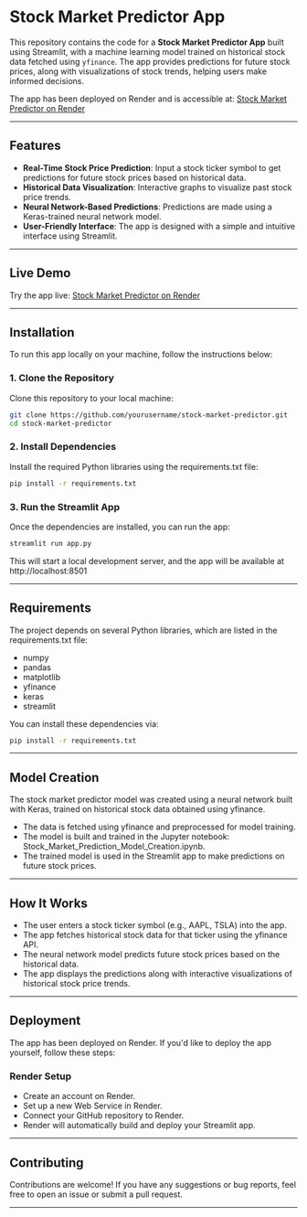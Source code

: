 # Stock Market Predictor App

This repository contains the code for a **Stock Market Predictor App** built using Streamlit, with a machine learning model trained on historical stock data fetched using `yfinance`. The app provides predictions for future stock prices, along with visualizations of stock trends, helping users make informed decisions.

The app has been deployed on Render and is accessible at: [Stock Market Predictor on Render](https://stock-market-predictor-1-jy9o.onrender.com)

---

## Features

- **Real-Time Stock Price Prediction**: Input a stock ticker symbol to get predictions for future stock prices based on historical data.
- **Historical Data Visualization**: Interactive graphs to visualize past stock price trends.
- **Neural Network-Based Predictions**: Predictions are made using a Keras-trained neural network model.
- **User-Friendly Interface**: The app is designed with a simple and intuitive interface using Streamlit.

---

## Live Demo

Try the app live: [Stock Market Predictor on Render](https://stock-market-predictor-b7dp.onrender.com)

---

## Installation

To run this app locally on your machine, follow the instructions below:

### 1. Clone the Repository

Clone this repository to your local machine:

```bash
git clone https://github.com/yourusername/stock-market-predictor.git
cd stock-market-predictor
```

### 2. Install Dependencies

Install the required Python libraries using the requirements.txt file:

```bash
pip install -r requirements.txt
```

### 3. Run the Streamlit App

Once the dependencies are installed, you can run the app:

```bash
streamlit run app.py
```
This will start a local development server, and the app will be available at http://localhost:8501

---

## Requirements

The project depends on several Python libraries, which are listed in the requirements.txt file:

- numpy
- pandas
- matplotlib
- yfinance
- keras
- streamlit

You can install these dependencies via:

```bash
pip install -r requirements.txt
```

---

## Model Creation

The stock market predictor model was created using a neural network built with Keras, trained on historical stock data obtained using yfinance.

- The data is fetched using yfinance and preprocessed for model training.
- The model is built and trained in the Jupyter notebook: Stock_Market_Prediction_Model_Creation.ipynb.
- The trained model is used in the Streamlit app to make predictions on future stock prices.

---

## How It Works
- The user enters a stock ticker symbol (e.g., AAPL, TSLA) into the app.
- The app fetches historical stock data for that ticker using the yfinance API.
- The neural network model predicts future stock prices based on the historical data.
- The app displays the predictions along with interactive visualizations of historical stock price trends.

---

## Deployment
The app has been deployed on Render. If you'd like to deploy the app yourself, follow these steps:

### Render Setup
- Create an account on Render.
- Set up a new Web Service in Render.
- Connect your GitHub repository to Render.
- Render will automatically build and deploy your Streamlit app.

---

## Contributing
Contributions are welcome! If you have any suggestions or bug reports, feel free to open an issue or submit a pull request.

---
